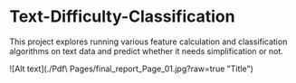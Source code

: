 # Text-Difficulty-Classification

This project explores running various feature calculation and classification algorithms on text data and predict whether it needs simplification or not.

![Alt text](./Pdf\ Pages/final_report_Page_01.jpg?raw=true "Title")
